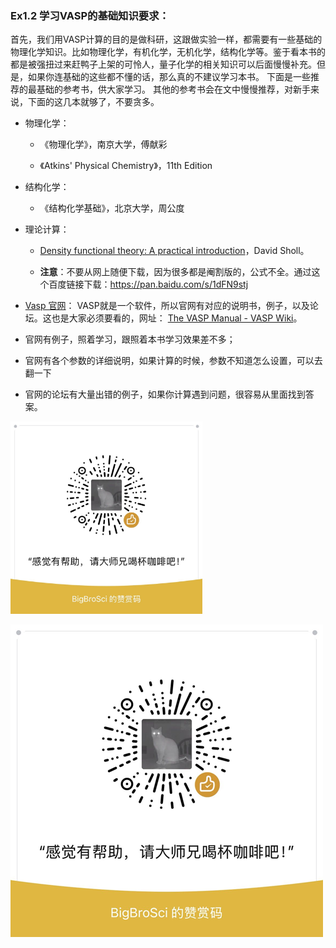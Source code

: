 ### Ex1.2 学习VASP的基础知识要求：

首先，我们用VASP计算的目的是做科研，这跟做实验一样，都需要有一些基础的物理化学知识。比如物理化学，有机化学，无机化学，结构化学等。鉴于看本书的都是被强扭过来赶鸭子上架的可怜人，量子化学的相关知识可以后面慢慢补充。但是，如果你连基础的这些都不懂的话，那么真的不建议学习本书。 下面是一些推荐的最基础的参考书，供大家学习。 其他的参考书会在文中慢慢推荐，对新手来说，下面的这几本就够了，不要贪多。	

*  物理化学： 

    - 《物理化学》，南京大学，傅献彩 

    - 《Atkins' Physical Chemistry》，11th Edition 

*  结构化学： 

    - 《结构化学基础》，北京大学，周公度

*  理论计算：
    *  [Density functional theory: A practical introduction](https://pan.baidu.com/s/1dFN9stj)，David Sholl。

    *  **注意**：不要从网上随便下载，因为很多都是阉割版的，公式不全。通过这个百度链接下载：https://pan.baidu.com/s/1dFN9stj 

*  [Vasp 官网](http://www.vasp.at/)： VASP就是一个软件，所以官网有对应的说明书，例子，以及论坛。这也是大家必须要看的，网址： [The VASP Manual - VASP Wiki](https://www.vasp.at/wiki/index.php/The_VASP_Manual)。
  * 官网有例子，照着学习，跟照着本书学习效果差不多；
  * 官网有各个参数的详细说明，如果计算的时候，参数不知道怎么设置，可以去翻一下
  * 官网的论坛有大量出错的例子，如果你计算遇到问题，很容易从里面找到答案。



<img src=".\figs\Tip_Code.jpg" alt="Tip_Code" style="zoom:30%;" />

![Tip Code](figs/Tip_Code.png)
